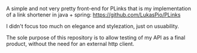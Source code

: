 A simple and not very pretty front-end for PLinks that is my implementation of a link shortener in java + spring: https://github.com/LukasPio/PLinks

I didn't focus too much on elegance and stylezation, just on usuability.

The sole purpose of this repository is to allow testing of my API as a final product, without the need for an external http client.
